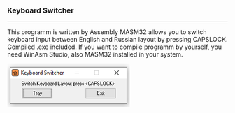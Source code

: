 ### Keyboard Switcher
---

This programm is written by Assembly MASM32 allows you to switch keyboard input between English and Russian layout by pressing CAPSLOCK.
Compiled .exe included. If you want to compile programm by yourself, you need WinAsm Studio, also MASM32 installed in your system.

![main](/img/main.png)